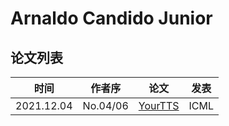 # Arnaldo Candido Junior


## 论文列表

| 时间 | 作者序 | 论文 | 发表 |
|:-:|:-:|---|---|
| 2021.12.04 | No.04/06 | [YourTTS](../Models/E2E/2021.12.04_YourTTS.md) | ICML |
